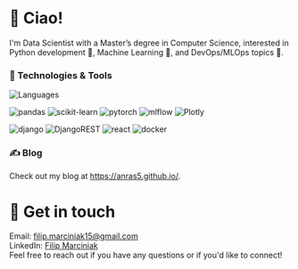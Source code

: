 # 👋 Ciao!
I'm Data Scientist with a Master’s degree in Computer Science, interested in Python development 🐍, Machine Learning 🤖, and DevOps/MLOps topics 🐳.

### 🔧 Technologies & Tools

![Languages](https://skillicons.dev/icons?i=py)

![pandas](https://img.shields.io/badge/Pandas-2C2D72?style=for-the-badge&logo=pandas&logoColor=white)
![scikit-learn](https://img.shields.io/badge/scikit--learn-%23F7931E.svg?style=for-the-badge&logo=scikit-learn&logoColor=white)
![pytorch](https://img.shields.io/badge/PyTorch-EE4C2C?style=for-the-badge&logo=pytorch&logoColor=white)
![mlflow](https://img.shields.io/badge/mlflow-%23d9ead3.svg?style=for-the-badge&logo=numpy&logoColor=blue)
![Plotly](https://img.shields.io/badge/Plotly-%233F4F75.svg?style=for-the-badge&logo=plotly&logoColor=white)

![django](https://img.shields.io/badge/Django-092E20?style=for-the-badge&logo=django&logoColor=green)
![DjangoREST](https://img.shields.io/badge/DJANGO-REST-ff1709?style=for-the-badge&logo=django&logoColor=white&color=ff1709&labelColor=gray)
![react](https://img.shields.io/badge/React-20232A?style=for-the-badge&logo=react&logoColor=61DAFB)
![docker](https://img.shields.io/badge/Docker-2CA5E0?style=for-the-badge&logo=docker&logoColor=white)

### ✍️ Blog
Check out my blog at https://anras5.github.io/.

# 💬 Get in touch
Email: filip.marciniak15@gmail.com \
LinkedIn: [Filip Marciniak](https://www.linkedin.com/in/filip-marciniak15/) \
Feel free to reach out if you have any questions or if you'd like to connect!
